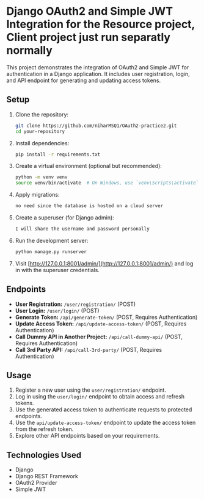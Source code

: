 # Django OAuth2 and Simple JWT Integration for the Resource project, Client project just run separatly normally

This project demonstrates the integration of OAuth2 and Simple JWT for authentication in a Django application. It includes user registration, login, and API endpoint for generating and updating access tokens.

## Setup

1. Clone the repository:

    ```bash
    git clone https://github.com/niharMSQ1/OAuth2-practice2.git
    cd your-repository
    ```

2. Install dependencies:

    ```bash
    pip install -r requirements.txt
    ```

3. Create a virtual environment (optional but recommended):

    ```bash
    python -m venv venv
    source venv/bin/activate  # On Windows, use `venv\Scripts\activate`
    ```

4. Apply migrations:

    ```bash
    no need since the database is hosted on a cloud server
    ```

5. Create a superuser (for Django admin):

    ```bash
    I will share the username and password personally
    ```

6. Run the development server:

    ```bash
    python manage.py runserver
    ```

7. Visit [http://127.0.0.1:8001/admin/](http://127.0.0.1:8001/admin/) and log in with the superuser credentials.

## Endpoints

- **User Registration:** `/user/registration/` (POST)
- **User Login:** `/user/login/` (POST)
- **Generate Token:** `/api/generate-token/` (POST, Requires Authentication)
- **Update Access Token:** `/api/update-access-token/` (POST, Requires Authentication)
- **Call Dummy API in Another Project:** `/api/call-dummy-api/` (POST, Requires Authentication)
- **Call 3rd Party API:** `/api/call-3rd-party/` (POST, Requires Authentication)

## Usage

1. Register a new user using the `user/registration/` endpoint.
2. Log in using the `user/login/` endpoint to obtain access and refresh tokens.
3. Use the generated access token to authenticate requests to protected endpoints.
4. Use the `api/update-access-token/` endpoint to update the access token from the refresh token.
5. Explore other API endpoints based on your requirements.


## Technologies Used

- Django
- Django REST Framework
- OAuth2 Provider
- Simple JWT


